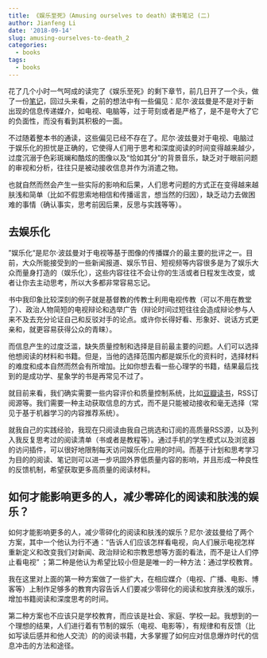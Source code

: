 ```yaml
---
title: 《娱乐至死》（Amusing ourselves to death）读书笔记 (二)
author: Jianfeng Li
date: '2018-09-14'
slug: amusing-ourselves-to-death_2
categories:
  - books
tags:
  - books
---
```


花了几个小时一气呵成的读完了《娱乐至死》的剩下章节，前几日开了一个头，做了一份[笔记](https://life2cloud.com/cn/2018/09/amusing-ourselves-to-death_1/)，回过头来看，之前的想法中有一些偏见：尼尔·波兹曼是不是对于新出现的信息传递媒介，如电视、电脑等，过于苛刻或者是严格了，是不是夸大了它的负面性，而没有看到其积极的一面。

不过随着整本书的通读，这些偏见已经不存在了。尼尔·波兹曼对于电视、电脑过于娱乐化的担忧是正确的，它使得人们用于思考和深度阅读的时间变得越来越少，过度沉溺于色彩斑斓和酷炫的图像以及“恰如其分”的背景音乐，缺乏对于眼前问题的审视和分析，往往只是被动接收信息并作为消遣之物。

也就自然而然会产生一些实际的影响和后果，人们思考问题的方式正在变得越来越肤浅和简单（比如不假思索地相信和传播谣言，想当然的归因），缺乏动力去做困难的事情（确认事实，思考前因后果，反思与实践等等）。

## 去娱乐化

”娱乐化“是尼尔·波兹曼对于电视等基于图像的传播媒介的最主要的批评之一。目前，大众所能接受到的一些新闻报道、娱乐节目、短视频等内容很多是为了娱乐大众而量身打造的（娱乐化），这些内容往往不会让你的生活或者日程发生改变，或者让你去主动思考，所以大多都非常容易忘记。

书中我印象比较深刻的例子就是基督教的传教士利用电视传教（可以不用在教堂了）、政治人物简短的电视辩论和选举广告（辩论时间过短往往会造成辩论参与人来不及去充分论证自己和反驳对手的论点。或许你长得好看、形象好、说话方式更亲和，就更容易获得公众的青睐）。

而信息产生的过度泛滥，缺失质量控制和选择是目前最主要的问题。人们可以选择他想阅读的材料和书籍。但是，当他的选择范围内都是娱乐化的资料时，选择材料的难度和成本自然而然会有所增加。比如你想去看一些心理学的书籍，结果最后找到的是成功学、星象学的书是再常见不过了。

就目前来看，我们确实需要一些内容评价和质量控制系统，比如[豆瓣读书](https://book.douban.com/)，RSS订阅源等。我们需要一种主动获取信息的方式，而不是只能被动接收和毫无选择（常见于基于机器学习的内容推荐系统）。

就我自己的实践经验，我现在只阅读由我自己挑选和订阅的高质量RSS源，以及列入我反复思考过的阅读清单（书或者是教程等）。通过手机的学生模式以及浏览器的访问插件，可以很好地限制每天访问娱乐化应用的时间。而基于计划和思考学习为目的的阅读、笔记则可以进一步巩固外界低质量内容的影响，并且形成一种良性的反馈机制，希望获取更多高质量的阅读材料。

## 如何才能影响更多的人，减少零碎化的阅读和肤浅的娱乐？

如何才能影响更多的人，减少零碎化的阅读和肤浅的娱乐？尼尔·波兹曼给了两个方案，其中一个他认为行不通：“告诉人们应该怎样看电视，向人们展示电视怎样重新定义和改变我们对新闻、政治辩论和宗教思想等方面的看法，而不是让人们停止看电视” ；第二种是他认为希望比较小但是是唯一的一种方法：通过学校教育。

我在这里对上面的第一种方案做了一些扩大，在相应媒介（电视、广播、电影、博客等）上制作足够多的教育内容告诉人们要减少零碎化的阅读和放弃肤浅的娱乐，增加书籍阅读和深度思考的时间。

第二种方案也不应该只是学校教育，而应该是社会、家庭、学校一起。我想到的一个理想的结果，人们进行着有节制的娱乐（电视、电影等），有规律和有反馈（比如写读后感并和他人交流）的的阅读书籍，大多掌握了如何应对信息爆炸时代的信息冲击的方法和途径。
